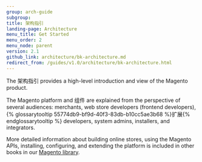 ```yaml
---
group: arch-guide
subgroup: 
title: 架构指引
landing-page: Architecture
menu_title: Get Started
menu_order: 2
menu_node: parent
version: 2.1
github_link: architecture/bk-architecture.md
redirect_from: /guides/v1.0/architecture/bk-architecture.html
---
```


The 架构指引 provides a high-level introduction and view of the Magento product. 

The Magento platform and 组件 are explained from the perspective of several audiences: merchants, web store developers (frontend developers), {% glossarytooltip 55774db9-bf9d-40f3-83db-b10cc5ae3b68 %}扩展{% endglossarytooltip %} developers, system admins, installers, and integrators.

More detailed information about building online stores, using the Magento APIs, installing, configuring, and extending the platform is included in other books in our <a href="{{ site.baseurl }}/index.html">Magento library</a>.

